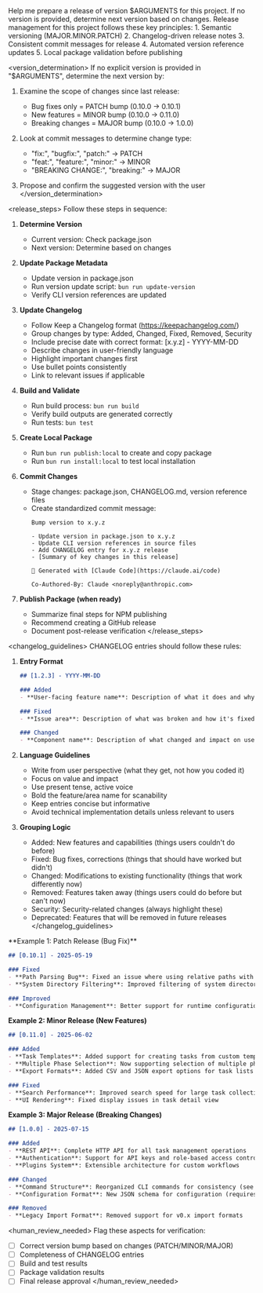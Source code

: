 <task>
Help me prepare a release of version $ARGUMENTS for this project. If no version is provided, determine next version based on changes.
</task>

<context>
Release management for this project follows these key principles:
1. Semantic versioning (MAJOR.MINOR.PATCH)
2. Changelog-driven release notes
3. Consistent commit messages for release
4. Automated version reference updates
5. Local package validation before publishing
</context>

<version_determination>
If no explicit version is provided in "$ARGUMENTS", determine the next version by:

1. Examine the scope of changes since last release:
   - Bug fixes only = PATCH bump (0.10.0 → 0.10.1)
   - New features = MINOR bump (0.10.0 → 0.11.0)
   - Breaking changes = MAJOR bump (0.10.0 → 1.0.0)

2. Look at commit messages to determine change type:
   - "fix:", "bugfix:", "patch:" → PATCH
   - "feat:", "feature:", "minor:" → MINOR
   - "BREAKING CHANGE:", "breaking:" → MAJOR

3. Propose and confirm the suggested version with the user
</version_determination>

<release_steps>
Follow these steps in sequence:

1. **Determine Version**
   - Current version: Check package.json
   - Next version: Determine based on changes

2. **Update Package Metadata**
   - Update version in package.json
   - Run version update script: `bun run update-version`
   - Verify CLI version references are updated

3. **Update Changelog**
   - Follow Keep a Changelog format (https://keepachangelog.com/)
   - Group changes by type: Added, Changed, Fixed, Removed, Security
   - Include precise date with correct format: [x.y.z] - YYYY-MM-DD
   - Describe changes in user-friendly language
   - Highlight important changes first
   - Use bullet points consistently
   - Link to relevant issues if applicable

4. **Build and Validate**
   - Run build process: `bun run build`
   - Verify build outputs are generated correctly
   - Run tests: `bun test`

5. **Create Local Package**
   - Run `bun run publish:local` to create and copy package
   - Run `bun run install:local` to test local installation

6. **Commit Changes**
   - Stage changes: package.json, CHANGELOG.md, version reference files
   - Create standardized commit message:
     ```
     Bump version to x.y.z

     - Update version in package.json to x.y.z
     - Update CLI version references in source files
     - Add CHANGELOG entry for x.y.z release
     - [Summary of key changes in this release]

     🤖 Generated with [Claude Code](https://claude.ai/code)

     Co-Authored-By: Claude <noreply@anthropic.com>
     ```

7. **Publish Package (when ready)**
   - Summarize final steps for NPM publishing
   - Recommend creating a GitHub release
   - Document post-release verification
</release_steps>

<changelog_guidelines>
CHANGELOG entries should follow these rules:

1. **Entry Format**
   ```markdown
   ## [1.2.3] - YYYY-MM-DD

   ### Added
   - **User-facing feature name**: Description of what it does and why it matters
   
   ### Fixed
   - **Issue area**: Description of what was broken and how it's fixed
   
   ### Changed
   - **Component name**: Description of what changed and impact on users
   ```

2. **Language Guidelines**
   - Write from user perspective (what they get, not how you coded it)
   - Focus on value and impact
   - Use present tense, active voice
   - Bold the feature/area name for scanability
   - Keep entries concise but informative
   - Avoid technical implementation details unless relevant to users

3. **Grouping Logic**
   - Added: New features and capabilities (things users couldn't do before)
   - Fixed: Bug fixes, corrections (things that should have worked but didn't)
   - Changed: Modifications to existing functionality (things that work differently now)
   - Removed: Features taken away (things users could do before but can't now)
   - Security: Security-related changes (always highlight these)
   - Deprecated: Features that will be removed in future releases
</changelog_guidelines>

<examples>
**Example 1: Patch Release (Bug Fix)**

```markdown
## [0.10.1] - 2025-05-19

### Fixed
- **Path Parsing Bug**: Fixed an issue where using relative paths with `--root-dir` would cause incorrect subdirectory extraction
- **System Directory Filtering**: Improved filtering of system directories (dot-prefixed) from phase listings

### Improved
- **Configuration Management**: Better support for runtime configuration propagation throughout the application
```

**Example 2: Minor Release (New Features)**

```markdown
## [0.11.0] - 2025-06-02

### Added
- **Task Templates**: Added support for creating tasks from custom templates
- **Multiple Phase Selection**: Now supporting selection of multiple phases in task listings
- **Export Formats**: Added CSV and JSON export options for task lists

### Fixed
- **Search Performance**: Improved search speed for large task collections
- **UI Rendering**: Fixed display issues in task detail view
```

**Example 3: Major Release (Breaking Changes)**

```markdown
## [1.0.0] - 2025-07-15

### Added
- **REST API**: Complete HTTP API for all task management operations
- **Authentication**: Support for API keys and role-based access control
- **Plugins System**: Extensible architecture for custom workflows

### Changed
- **Command Structure**: Reorganized CLI commands for consistency (see migration guide)
- **Configuration Format**: New JSON schema for configuration (requires migration)

### Removed
- **Legacy Import Format**: Removed support for v0.x import formats
```
</examples>

<human_review_needed>
Flag these aspects for verification:
- [ ] Correct version bump based on changes (PATCH/MINOR/MAJOR)
- [ ] Completeness of CHANGELOG entries
- [ ] Build and test results
- [ ] Package validation results
- [ ] Final release approval
</human_review_needed>